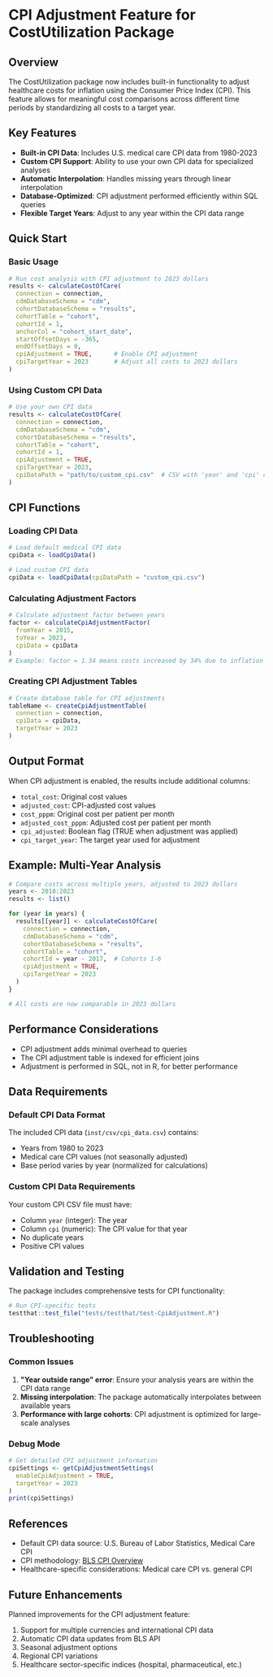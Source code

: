# CPI Adjustment Feature for CostUtilization Package

## Overview

The CostUtilization package now includes built-in functionality to adjust healthcare costs for inflation using the Consumer Price Index (CPI). This feature allows for meaningful cost comparisons across different time periods by standardizing all costs to a target year.

## Key Features

- **Built-in CPI Data**: Includes U.S. medical care CPI data from 1980-2023
- **Custom CPI Support**: Ability to use your own CPI data for specialized analyses
- **Automatic Interpolation**: Handles missing years through linear interpolation
- **Database-Optimized**: CPI adjustment performed efficiently within SQL queries
- **Flexible Target Years**: Adjust to any year within the CPI data range

## Quick Start

### Basic Usage

```r
# Run cost analysis with CPI adjustment to 2023 dollars
results <- calculateCostOfCare(
  connection = connection,
  cdmDatabaseSchema = "cdm",
  cohortDatabaseSchema = "results",
  cohortTable = "cohort",
  cohortId = 1,
  anchorCol = "cohort_start_date",
  startOffsetDays = -365,
  endOffsetDays = 0,
  cpiAdjustment = TRUE,      # Enable CPI adjustment
  cpiTargetYear = 2023       # Adjust all costs to 2023 dollars
)
```

### Using Custom CPI Data

```r
# Use your own CPI data
results <- calculateCostOfCare(
  connection = connection,
  cdmDatabaseSchema = "cdm",
  cohortDatabaseSchema = "results",
  cohortTable = "cohort",
  cohortId = 1,
  cpiAdjustment = TRUE,
  cpiTargetYear = 2023,
  cpiDataPath = "path/to/custom_cpi.csv"  # CSV with 'year' and 'cpi' columns
)
```

## CPI Functions

### Loading CPI Data

```r
# Load default medical CPI data
cpiData <- loadCpiData()

# Load custom CPI data
cpiData <- loadCpiData(cpiDataPath = "custom_cpi.csv")
```

### Calculating Adjustment Factors

```r
# Calculate adjustment factor between years
factor <- calculateCpiAdjustmentFactor(
  fromYear = 2015,
  toYear = 2023,
  cpiData = cpiData
)
# Example: factor = 1.34 means costs increased by 34% due to inflation
```

### Creating CPI Adjustment Tables

```r
# Create database table for CPI adjustments
tableName <- createCpiAdjustmentTable(
  connection = connection,
  cpiData = cpiData,
  targetYear = 2023
)
```

## Output Format

When CPI adjustment is enabled, the results include additional columns:

- `total_cost`: Original cost values
- `adjusted_cost`: CPI-adjusted cost values  
- `cost_pppm`: Original cost per patient per month
- `adjusted_cost_pppm`: Adjusted cost per patient per month
- `cpi_adjusted`: Boolean flag (TRUE when adjustment was applied)
- `cpi_target_year`: The target year used for adjustment

## Example: Multi-Year Analysis

```r
# Compare costs across multiple years, adjusted to 2023 dollars
years <- 2018:2023
results <- list()

for (year in years) {
  results[[year]] <- calculateCostOfCare(
    connection = connection,
    cdmDatabaseSchema = "cdm",
    cohortDatabaseSchema = "results", 
    cohortTable = "cohort",
    cohortId = year - 2017,  # Cohorts 1-6
    cpiAdjustment = TRUE,
    cpiTargetYear = 2023
  )
}

# All costs are now comparable in 2023 dollars
```

## Performance Considerations

- CPI adjustment adds minimal overhead to queries
- The CPI adjustment table is indexed for efficient joins
- Adjustment is performed in SQL, not in R, for better performance

## Data Requirements

### Default CPI Data Format

The included CPI data (`inst/csv/cpi_data.csv`) contains:
- Years from 1980 to 2023
- Medical care CPI values (not seasonally adjusted)
- Base period varies by year (normalized for calculations)

### Custom CPI Data Requirements

Your custom CPI CSV file must have:
- Column `year` (integer): The year
- Column `cpi` (numeric): The CPI value for that year
- No duplicate years
- Positive CPI values

## Validation and Testing

The package includes comprehensive tests for CPI functionality:

```r
# Run CPI-specific tests
testthat::test_file("tests/testthat/test-CpiAdjustment.R")
```

## Troubleshooting

### Common Issues

1. **"Year outside range" error**: Ensure your analysis years are within the CPI data range
2. **Missing interpolation**: The package automatically interpolates between available years
3. **Performance with large cohorts**: CPI adjustment is optimized for large-scale analyses

### Debug Mode

```r
# Get detailed CPI adjustment information
cpiSettings <- getCpiAdjustmentSettings(
  enableCpiAdjustment = TRUE,
  targetYear = 2023
)
print(cpiSettings)
```

## References

- Default CPI data source: U.S. Bureau of Labor Statistics, Medical Care CPI
- CPI methodology: [BLS CPI Overview](https://www.bls.gov/cpi/)
- Healthcare-specific considerations: Medical care CPI vs. general CPI

## Future Enhancements

Planned improvements for the CPI adjustment feature:

1. Support for multiple currencies and international CPI data
2. Automatic CPI data updates from BLS API
3. Seasonal adjustment options
4. Regional CPI variations
5. Healthcare sector-specific indices (hospital, pharmaceutical, etc.)